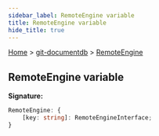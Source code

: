 ```yaml
---
sidebar_label: RemoteEngine variable
title: RemoteEngine variable
hide_title: true
---
```


[Home](./index.md) &gt; [git-documentdb](./git-documentdb.md) &gt; [RemoteEngine](./git-documentdb.remoteengine.md)

## RemoteEngine variable

<b>Signature:</b>

```typescript
RemoteEngine: {
    [key: string]: RemoteEngineInterface;
}
```
